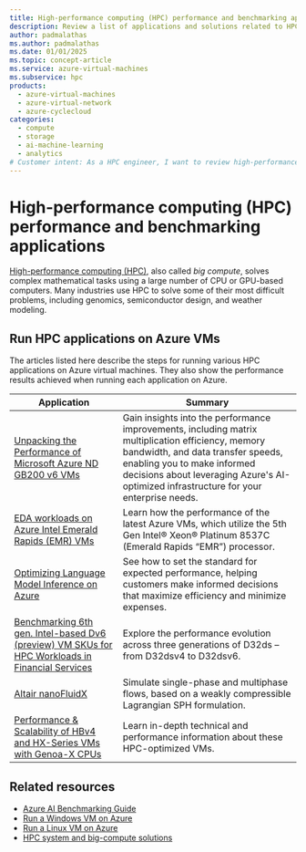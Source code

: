 ```yaml
---
title: High-performance computing (HPC) performance and benchmarking applications
description: Review a list of applications and solutions related to HPC performance and benchmarking.
author: padmalathas
ms.author: padmalathas
ms.date: 01/01/2025
ms.topic: concept-article
ms.service: azure-virtual-machines
ms.subservice: hpc
products:
  - azure-virtual-machines
  - azure-virtual-network
  - azure-cyclecloud
categories:
  - compute
  - storage
  - ai-machine-learning
  - analytics
# Customer intent: As a HPC engineer, I want to review high-performance computing applications and benchmarking results on cloud infrastructure, so that I can choose the best solutions to optimize my compute tasks and enhance efficiency in problem-solving across various industries.
---
```


# High-performance computing (HPC) performance and benchmarking applications

[High-performance computing (HPC)](/azure/architecture/topics/high-performance-computing), also called *big compute*, solves complex mathematical tasks using a large number of CPU or GPU-based computers. Many industries use HPC to solve some of their most difficult problems, including genomics, semiconductor design, and weather modeling.

## Run HPC applications on Azure VMs

The articles listed here describe the steps for running various HPC applications on Azure virtual machines. They also show the performance results achieved when running each application on Azure.

|Application|Summary|
|--|--|
|[Unpacking the Performance of Microsoft Azure ND GB200 v6 VMs](https://techcommunity.microsoft.com/blog/azurehighperformancecomputingblog/benchmark-eda-workloads-on-azure-intel-emerald-rapids-emr-vms/4334619)|Gain insights into the performance improvements, including matrix multiplication efficiency, memory bandwidth, and data transfer speeds, enabling you to make informed decisions about leveraging Azure's AI-optimized infrastructure for your enterprise needs.|
|[EDA workloads on Azure Intel Emerald Rapids (EMR) VMs](https://techcommunity.microsoft.com/blog/azurehighperformancecomputingblog/benchmark-eda-workloads-on-azure-intel-emerald-rapids-emr-vms/4334619)|Learn how the performance of the latest Azure VMs, which utilize the 5th Gen Intel® Xeon® Platinum 8537C (Emerald Rapids “EMR”) processor.|
|[Optimizing Language Model Inference on Azure](https://techcommunity.microsoft.com/blog/azurehighperformancecomputingblog/optimizing-language-model-inference-on-azure/4248271)|See how to set the standard for expected performance, helping customers make informed decisions that maximize efficiency and minimize expenses.|
|[Benchmarking 6th gen. Intel-based Dv6 (preview) VM SKUs for HPC Workloads in Financial Services](https://techcommunity.microsoft.com/blog/azurehighperformancecomputingblog/benchmarking-6th-gen-intel-based-dv6-preview-vm-skus-for-hpc-workloads-in-financ/4272738)|Explore the performance evolution across three generations of D32ds – from D32dsv4 to D32dsv6.|
|[Altair nanoFluidX](https://techcommunity.microsoft.com/blog/azurehighperformancecomputingblog/accelerating-water-wading-simulation-using-altair%C2%AE-nanofluidx%C2%AE-on-azure-nvidia-a/4240148)|Simulate single-phase and multiphase flows, based on a weakly compressible Lagrangian SPH formulation.|
|[Performance & Scalability of HBv4 and HX-Series VMs with Genoa-X CPUs](https://techcommunity.microsoft.com/blog/azurehighperformancecomputingblog/performance--scalability-of-hbv4-and-hx-series-vms-with-genoa-x-cpus/3846766)|Learn in-depth technical and performance information about these HPC-optimized VMs.|


## Related resources

- [Azure AI Benchmarking Guide](https://github.com/Azure/AI-benchmarking-guide/tree/main)
- [Run a Windows VM on Azure](/azure/architecture/reference-architectures/n-tier/windows-vm)
- [Run a Linux VM on Azure](/azure/architecture/reference-architectures/n-tier/linux-vm)
- [HPC system and big-compute solutions](/azure/architecture/solution-ideas/articles/big-compute-with-azure-batch)
